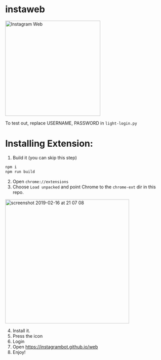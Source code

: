 # instaweb

<img width="300" alt="Instagram Web" src="https://user-images.githubusercontent.com/1909384/52903490-47be0d00-322f-11e9-954c-9035f4d9ac7f.png">

To test out, replace USERNAME, PASSWORD in `light-login.py`

# Installing Extension:

1. Build it (you can skip this step)

```bash
npm i
npm run build
```

2. Open `chrome://extensions`
3. Choose `Load unpacked` and point Chrome to the `chrome-ext` dir in this repo.
<img width="391" alt="screenshot 2019-02-16 at 21 07 08" src="https://user-images.githubusercontent.com/1909384/52903494-53a9cf00-322f-11e9-9c29-29540586cecb.png">

4. Install it.
5. Press the icon
6. Login
7. Open https://instagrambot.github.io/web
8. Enjoy!

